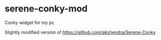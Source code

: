 # serene-conky-mod
Conky widget for my pc

Slightly modified version of https://github.com/akshendra/Serene-Conky
